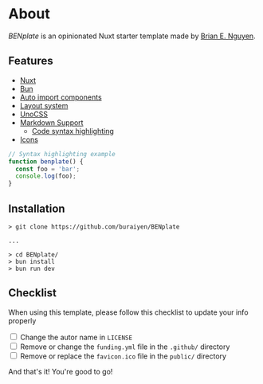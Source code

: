 # About

_BENplate_ is an opinionated Nuxt starter template made by [Brian E. Nguyen](https://brianenguyen.com).

## Features

- [Nuxt](https://nuxt.com/)
- [Bun](https://bun.sh/)
- [Auto import components](https://nuxt.com/docs/guide/directory-structure/components)
- [Layout system](https://nuxt.com/docs/api/components/nuxt-layout)
- [UnoCSS](https://unocss.dev/)
- [Markdown Support](https://content.nuxt.com/usage/markdown)
  - [Code syntax highlighting](https://shiki.matsu.io/)
- [Icons](https://icones.js.org/)

```javascript
// Syntax highlighting example
function benplate() {
  const foo = 'bar';
  console.log(foo);
}
```

## Installation

```shell
> git clone https://github.com/buraiyen/BENplate

...

> cd BENplate/
> bun install
> bun run dev
```

## Checklist

When using this template, please follow this checklist to update your info properly

<input type="checkbox" id="license" name="license">
<label for="license">Change the autor name in <code>LICENSE</code></label>

<br />

<input type="checkbox" id="github" name="github">
<label for="license">
  Remove or change the <code>funding.yml</code> file in the <code>.github/</code> directory
</label>

<br />

<input type="checkbox" id="favicon" name="favicon">
<label for="favicon">
  Remove or replace the <code>favicon.ico</code> file in the <code>public/</code> directory
</label>

And that's it! You're good to go!
